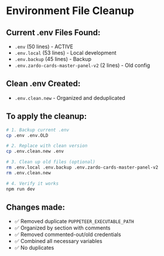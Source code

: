 # Environment File Cleanup

## Current .env Files Found:
- `.env` (50 lines) - ACTIVE
- `.env.local` (53 lines) - Local development
- `.env.backup` (45 lines) - Backup
- `.env.zardo-cards-master-panel-v2` (2 lines) - Old config

## Clean .env Created:
- `.env.clean.new` - Organized and deduplicated

## To apply the cleanup:

```bash
# 1. Backup current .env
cp .env .env.OLD

# 2. Replace with clean version
cp .env.clean.new .env

# 3. Clean up old files (optional)
rm .env.local .env.backup .env.zardo-cards-master-panel-v2
rm .env.clean.new

# 4. Verify it works
npm run dev
```

## Changes made:
- ✅ Removed duplicate `PUPPETEER_EXECUTABLE_PATH`
- ✅ Organized by section with comments
- ✅ Removed commented-out/old credentials
- ✅ Combined all necessary variables
- ✅ No duplicates


